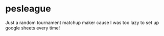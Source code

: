 # pesleague
Just a random tournament matchup maker cause I was too lazy to set up google sheets every time!

